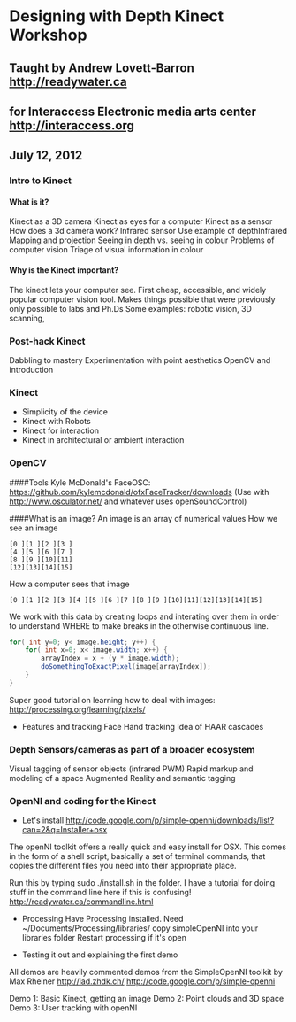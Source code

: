# Designing with Depth Kinect Workshop
## Taught by Andrew Lovett-Barron http://readywater.ca
## for Interaccess Electronic media arts center http://interaccess.org
## July 12, 2012 

### Intro to Kinect
#### What is it?
Kinect as a 3D camera
Kinect as eyes for a computer
Kinect as a sensor
How does a 3d camera work?
Infrared sensor
Use example of depthInfrared
Mapping and projection
Seeing in depth vs. seeing in colour
Problems of computer vision
Triage of visual information in colour

#### Why is the Kinect important?
The kinect lets your computer see.
First cheap, accessible, and widely popular computer vision tool.
Makes things possible that were previously only possible to labs and Ph.Ds
Some examples: robotic vision, 3D scanning, 

### Post-hack Kinect
Dabbling to mastery
Experimentation with point aesthetics
OpenCV and introduction
	
### Kinect
- Simplicity of the device
- Kinect with Robots
- Kinect for interaction
- Kinect in architectural or ambient interaction

### OpenCV
####Tools
Kyle McDonald's FaceOSC: https://github.com/kylemcdonald/ofxFaceTracker/downloads
(Use with http://www.osculator.net/ and whatever uses openSoundControl)

####What is an image?
An image is an array of numerical values
How we see an image
```
[0 ][1 ][2 ][3 ]
[4 ][5 ][6 ][7 ]
[8 ][9 ][10][11]
[12][13][14][15]
```

How a computer sees that image
```
[0 ][1 ][2 ][3 ][4 ][5 ][6 ][7 ][8 ][9 ][10][11][12][13][14][15]
```
We work with this data by creating loops and interating over them in order to understand WHERE to make breaks in the otherwise continuous line.
```java
for( int y=0; y< image.height; y++) {
	for( int x=0; x< image.width; x++) {
		arrayIndex = x + (y * image.width);
		doSomethingToExactPixel(image[arrayIndex]);
	}
}
```
Super good tutorial on learning how to deal with images:
http://processing.org/learning/pixels/

- Features and tracking
Face
Hand tracking
Idea of HAAR cascades

### Depth Sensors/cameras as part of a broader ecosystem 
Visual tagging of sensor objects (infrared PWM)
Rapid markup and modeling of a space
Augmented Reality and semantic tagging



### OpenNI and coding for the Kinect
- Let's install
http://code.google.com/p/simple-openni/downloads/list?can=2&q=Installer+osx

The openNI toolkit offers a really quick and easy install for OSX. This comes in the form of a shell script, basically a set of terminal commands, that copies the different files you need into their appropriate place.

Run this by typing sudo ./install.sh in the folder.
I have a tutorial for doing stuff in the command line here if this is confusing!
http://readywater.ca/commandline.html

- Processing
Have Processing installed.
Need ~/Documents/Processing/libraries/
copy simpleOpenNI into your libraries folder
Restart processing if it's open

- Testing it out and explaining the first demo

All demos are heavily commented demos from the SimpleOpenNI toolkit by Max Rheiner http://iad.zhdk.ch/
http://code.google.com/p/simple-openni

Demo 1: Basic Kinect, getting an image
Demo 2: Point clouds and 3D space
Demo 3: User tracking with openNI